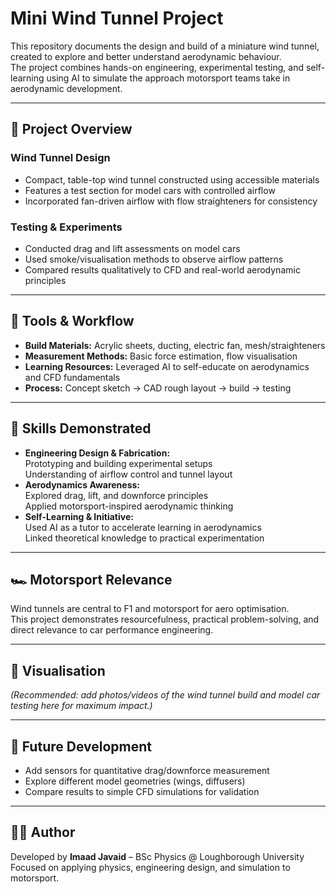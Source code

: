 # Mini Wind Tunnel Project

This repository documents the design and build of a miniature wind tunnel, created to explore and better understand aerodynamic behaviour.  
The project combines hands-on engineering, experimental testing, and self-learning using AI to simulate the approach motorsport teams take in aerodynamic development.

---

## 📂 Project Overview

### Wind Tunnel Design
- Compact, table-top wind tunnel constructed using accessible materials  
- Features a test section for model cars with controlled airflow  
- Incorporated fan-driven airflow with flow straighteners for consistency  

### Testing & Experiments
- Conducted drag and lift assessments on model cars  
- Used smoke/visualisation methods to observe airflow patterns  
- Compared results qualitatively to CFD and real-world aerodynamic principles  

---

## 🔧 Tools & Workflow

- **Build Materials:** Acrylic sheets, ducting, electric fan, mesh/straighteners  
- **Measurement Methods:** Basic force estimation, flow visualisation  
- **Learning Resources:** Leveraged AI to self-educate on aerodynamics and CFD fundamentals  
- **Process:** Concept sketch → CAD rough layout → build → testing  

---

## 🧠 Skills Demonstrated

- **Engineering Design & Fabrication:**  
  Prototyping and building experimental setups  
  Understanding of airflow control and tunnel layout  
- **Aerodynamics Awareness:**  
  Explored drag, lift, and downforce principles  
  Applied motorsport-inspired aerodynamic thinking  
- **Self-Learning & Initiative:**  
  Used AI as a tutor to accelerate learning in aerodynamics  
  Linked theoretical knowledge to practical experimentation  

---

## 🏎 Motorsport Relevance

Wind tunnels are central to F1 and motorsport for aero optimisation.  
This project demonstrates resourcefulness, practical problem-solving, and direct relevance to car performance engineering.

---

## 📸 Visualisation

*(Recommended: add photos/videos of the wind tunnel build and model car testing here for maximum impact.)*

---

## 🎯 Future Development

- Add sensors for quantitative drag/downforce measurement  
- Explore different model geometries (wings, diffusers)  
- Compare results to simple CFD simulations for validation  

---

## 👨‍🔧 Author

Developed by **Imaad Javaid** – BSc Physics @ Loughborough University  
Focused on applying physics, engineering design, and simulation to motorsport.
